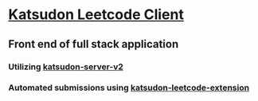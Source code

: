 # <a href='https://dli7077.github.io/katsudon-client/#/profile?user_id=6306b34920cf5f80f7d0c20d'>Katsudon Leetcode Client</a>
## Front end of full stack application
### Utilizing <a href='https://github.com/DLi7077/katsudon-server-v2'> katsudon-server-v2 </a>
### Automated submissions using <a href='https://github.com/DLi7077/katsudon-leetcode-extension'> katsudon-leetcode-extension </a>
